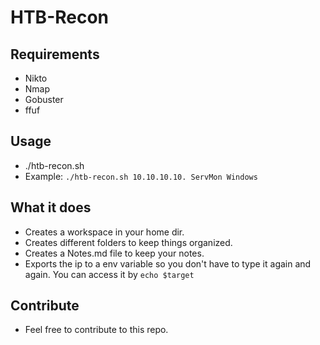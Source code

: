 # HTB-Recon

## Requirements
* Nikto
* Nmap
* Gobuster
* ffuf

## Usage
* ./htb-recon.sh <IP> <Name of box> <OS>
* Example: `./htb-recon.sh 10.10.10.10. ServMon Windows`

## What it does
* Creates a workspace in your home dir.
* Creates different folders to keep things organized.
* Creates a Notes.md file to keep your notes.
* Exports the ip to a env variable so you don't have to type it again and again. You can access it by `echo $target`

## Contribute
* Feel free to contribute to this repo.

